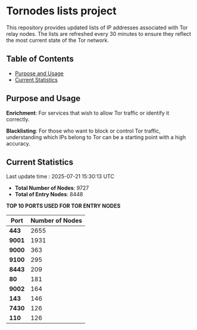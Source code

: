 # Tornodes lists project

This repository provides updated lists of IP addresses associated with Tor relay nodes. The lists are refreshed every 30 minutes to ensure they reflect the most current state of the Tor network.

## Table of Contents

- [Purpose and Usage](#purpose-and-usage)
- [Current Statistics](#current-statistics)


## Purpose and Usage

**Enrichment**: For services that wish to allow Tor traffic or identify it correctly.

**Blacklisting**: For those who want to block or control Tor traffic, understanding which IPs belong to Tor can be a starting point with a high accuracy.

## Current Statistics

Last update time : 2025-07-21 15:30:13 UTC

- **Total Number of Nodes**: 9727
- **Total of Entry Nodes**: 8448

**TOP 10 PORTS USED FOR TOR ENTRY NODES**

| **Port** | **Number of Nodes** |
|------|-----------------|
| **443**   | 2655  |
| **9001**   | 1931  |
| **9000**   | 363  |
| **9100**   | 295  |
| **8443**   | 209  |
| **80**   | 181  |
| **9002**   | 164  |
| **143**   | 146  |
| **7430**   | 126  |
| **110**   | 126  |

